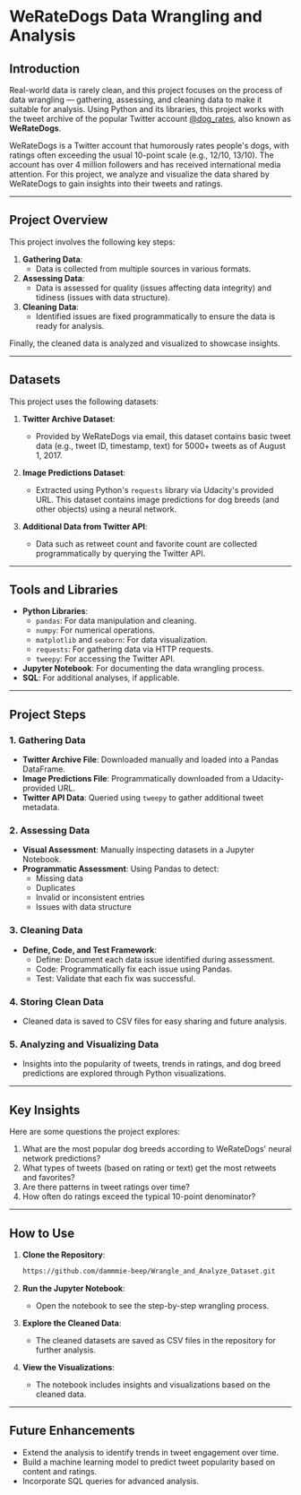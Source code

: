 # WeRateDogs Data Wrangling and Analysis

## Introduction

Real-world data is rarely clean, and this project focuses on the process of data wrangling — gathering, assessing, and cleaning data to make it suitable for analysis. Using Python and its libraries, this project works with the tweet archive of the popular Twitter account [@dog_rates](https://twitter.com/dog_rates), also known as **WeRateDogs**.

WeRateDogs is a Twitter account that humorously rates people's dogs, with ratings often exceeding the usual 10-point scale (e.g., 12/10, 13/10). The account has over 4 million followers and has received international media attention. For this project, we analyze and visualize the data shared by WeRateDogs to gain insights into their tweets and ratings.

---

## Project Overview

This project involves the following key steps:
1. **Gathering Data**:
   - Data is collected from multiple sources in various formats.
2. **Assessing Data**:
   - Data is assessed for quality (issues affecting data integrity) and tidiness (issues with data structure).
3. **Cleaning Data**:
   - Identified issues are fixed programmatically to ensure the data is ready for analysis.

Finally, the cleaned data is analyzed and visualized to showcase insights.

---

## Datasets

This project uses the following datasets:

1. **Twitter Archive Dataset**:
   - Provided by WeRateDogs via email, this dataset contains basic tweet data (e.g., tweet ID, timestamp, text) for 5000+ tweets as of August 1, 2017.

2. **Image Predictions Dataset**:
   - Extracted using Python's `requests` library via Udacity's provided URL. This dataset contains image predictions for dog breeds (and other objects) using a neural network.

3. **Additional Data from Twitter API**:
   - Data such as retweet count and favorite count are collected programmatically by querying the Twitter API.

---

## Tools and Libraries

- **Python Libraries**:
  - `pandas`: For data manipulation and cleaning.
  - `numpy`: For numerical operations.
  - `matplotlib` and `seaborn`: For data visualization.
  - `requests`: For gathering data via HTTP requests.
  - `tweepy`: For accessing the Twitter API.
- **Jupyter Notebook**: For documenting the data wrangling process.
- **SQL**: For additional analyses, if applicable.

---

## Project Steps

### 1. Gathering Data
- **Twitter Archive File**: Downloaded manually and loaded into a Pandas DataFrame.
- **Image Predictions File**: Programmatically downloaded from a Udacity-provided URL.
- **Twitter API Data**: Queried using `tweepy` to gather additional tweet metadata.

### 2. Assessing Data
- **Visual Assessment**: Manually inspecting datasets in a Jupyter Notebook.
- **Programmatic Assessment**: Using Pandas to detect:
  - Missing data
  - Duplicates
  - Invalid or inconsistent entries
  - Issues with data structure

### 3. Cleaning Data
- **Define, Code, and Test Framework**:
  - Define: Document each data issue identified during assessment.
  - Code: Programmatically fix each issue using Pandas.
  - Test: Validate that each fix was successful.

### 4. Storing Clean Data
- Cleaned data is saved to CSV files for easy sharing and future analysis.

### 5. Analyzing and Visualizing Data
- Insights into the popularity of tweets, trends in ratings, and dog breed predictions are explored through Python visualizations.

---

## Key Insights

Here are some questions the project explores:
1. What are the most popular dog breeds according to WeRateDogs' neural network predictions?
2. What types of tweets (based on rating or text) get the most retweets and favorites?
3. Are there patterns in tweet ratings over time?
4. How often do ratings exceed the typical 10-point denominator?

---

## How to Use

1. **Clone the Repository**:
   ```bash
   https://github.com/dammmie-beep/Wrangle_and_Analyze_Dataset.git
   ```

2. **Run the Jupyter Notebook**:
   - Open the notebook to see the step-by-step wrangling process.

3. **Explore the Cleaned Data**:
   - The cleaned datasets are saved as CSV files in the repository for further analysis.

4. **View the Visualizations**:
   - The notebook includes insights and visualizations based on the cleaned data.

---

## Future Enhancements

- Extend the analysis to identify trends in tweet engagement over time.
- Build a machine learning model to predict tweet popularity based on content and ratings.
- Incorporate SQL queries for advanced analysis.
